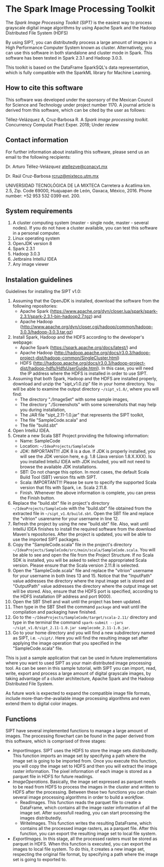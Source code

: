 # The Spark Image Processing Toolkit
The *Spark Image Processing Toolkit (SIPT)* is the easiest way to process grayscale digital image algorithms by using Apache Spark and the Hadoop Distributed File System (HDFS)

By using SIPT, you can distributedly process a large amount of images in a High Performance Computer System known as cluster. Alternatively, you can use this software in both standalone and cluster mode in Spark. This software has been tested in Spark 2.3.1 and Hadoop 3.0.3.

This toolkit is based on the DataFrame SparkSQL's data representation, which is fully compatible with the SparkML library for Machine Learning.

## How to cite this software

This software was developed under the sponsory of the Mexican Council for Science and Technology under project number 1170.
A journal article is derived from this software, which can be cited by the user as follows:

Téllez‐Velázquez A, Cruz‐Barbosa R. A *Spark image processing toolkit.* Concurrency Computat Pract Exper. 2018; Under review

## Contact information

For further information about installing this software, please send us an email to the following recipients:

Dr. Arturo Téllez-Velázquez
atellezve@conacyt.mx

Dr. Raúl Cruz-Barbosa
rcruz@mixteco.utm.mx

UNIVERSIDAD TECNOLÓGICA DE LA MIXTECA
Carretera a Acatlima km. 2.5, Zip. Code 69000,
Huajuapan de León, Oaxaca, México, 2016.
Phone number: +52 953 532 0399 ext. 200.

## System requirements
1.  A cluster computing system (master - single node, master - several nodes). If you do not have a cluster available, you can test this software in a personal computer.
2.  Linux operating system
3.  OpenJDK version 8
4.  Spark 2.3.1
5.  Hadoop 3.0.3
6.  Jetbrains IntelliJ IDEA
7.  Any image viewer

## Instalation guidelines

Guidelines for installing the SIPT v1.0:

1.  Assuming that the OpenJDK is installed, download the software from the following repositories:
      - Apache Spark (https://www.apache.org/dyn/closer.lua/spark/spark-2.3.1/spark-2.3.1-bin-hadoop2.7.tgz) and
      - Apache Hadoop (http://www.apache.org/dyn/closer.cgi/hadoop/common/hadoop-3.0.3/hadoop-3.0.3.tar.gz)
2.  Install Spark, Hadoop and the HDFS according to the developer's webpage: 
      - Apache Spark (https://spark.apache.org/docs/latest/) and
      - Apache Hadoop (http://hadoop.apache.org/docs/r3.0.3/hadoop-project-dist/hadoop-common/SingleCluster.html)
      - HDFS (http://hadoop.apache.org/docs/r3.0.3/hadoop-project-dist/hadoop-hdfs/HdfsUserGuide.html). In this case, you will need the IP address where the HDFS is installed in order to use SIPT.
3.  Assuming that both Spark, Hadoop and the HDFS are installed properly, download and unzip the "sipt_v1.0.zip" file in your home directory. You will be able to examine the output directory `~/sipt_v1.0/`, where you will find:
      - The directory "./ImageSet" with some sample images, 
      - The directory "./Screenshots" with some screenshots that may help you during installation, 
      - The JAR file "sipt_2.11-1.0.jar" that represents the SIPT toolkit,
      - The file "SampleCode.scala" and
      - The file "build.sbt"
4.  Open IntelliJ IDEA.
5.  Create a new Scala SBT Project providing the following information:
      - Name: SampleCode
      - Location: `~/IdeaProjects/SampleCode`
      - JDK: IMPORTANT!!! JDK 8 is a due. If JDK is properly installed, you will see the JDK version here, e.g. 1.8 (Java version 1.8.X.XXX). Is you installed IntelliJ IDEA with JDK included, you will not need to browse the available JDK installations.
      - SBT: Do not change this option. In most cases, the default Scala Build Tool (SBT) version fits with SIPT.
      - Scala: IMPORTANT!!! Please be sure to specify the supported Scala version that fits with Spark, i.e. Scala 2.11.8.
      - Finish. Whenever the above information is complete, you can press the Finish button.
6.  Replace the "build.sbt" file in project's directory `~/IdeaProjects/SampleCode` with the "build.sbt" file obtained from the extracted file in `~/sipt_v1.0/build.sbt`. Open the SBT file and replace the "vitrion" usarename for your username in line 12.
7.  Refresh the project by using the new "build.sbt" file. Also, wait until IntelliJ IDEA finishes to install the required software from the download Maven's repositories. After the project is updated, you will be able to use the imported SIPT packages. 
8.  Copy the "SampleCode.scala" file in the project's directory `~/IdeaProjects/SampleCode/src/main/scala/SampleCode.scala`. You will be able to see and open the file from the Project Structure. If no Scala SDK is installed, you will be asked to select the appropriated Scala version. Please ensure that the Scala version 2.11.8 is selected.
9.  Open the "SampleCode.scala" file and replace the "vitrion" username for your username in both lines 13 and 15. Notice that the "InputPath" value addresses the directory where the input image set is stored and "OutputPath" value addresses the directory where the output image set will be stored. Also, ensure that the HDFS port is specified, according to the HDFS installation (IP address and port 9000).
12.  Open the SBT Shell and wait until the project has been updated.
13.  Then type in the SBT Shell the command `package` and wait until the compilation and packaging have finished.
14.  Go to the `~/IdeaProjects/SampleCode/target/scala-2.11/` directory and type in the terminal the command `spark-submit --jars ~/sipt_v1.0/sipt_2.11-1.0.jar samplecode_2.11-1.0.jar`.
15.  Go to your home directory and you will find a new subdirectory named as SIPT, i.e. `~/sipt/`. Here you will find the resulting image set after applying the image operation that you specified in the "SampleCode.scala" file.

This is just a sample application that can be used in future implementations where you want to used SIPT as your main distributed image processing tool. As can be seen in this sample tutorial, with SIPT you can import, read, write, export and process a large amount of digital grayscale images, by taking advantage of a cluster architecture, Apache Spark and the Hadoop Distributed File System.

As future work is expected to expand the compatible image file formats, include more-than-the-available image processing algorithms and even extend them to digital color images.

## Functions

SIPT have several implemented functions to manage a large amount of images. The processing flowchart can be found in the paper derived from this software, which is comprised of three stages:

- *ImportImages*. SIPT uses the HDFS to store the image sets distributedly. This function imports an image set by specifying a path where the image set is going to be imported from. Once you execute this function, you will copy the image set to HDFS and then you will extract the image raster information. The pixel information of each image is stored as a parquet file in HDFS for future readings.
- *ImageOperations*. Basically, the image set expressed as parquet needs to be read from HDFS to process the images in the cluster and written to HDFS after the processing. Between these two functions you can chain several image processing algorithms in order to build a *workflow*.
   - ReadImages. This function reads the parquet file to create a DataFrame, which contains all the image raster information of all the image set. After sucessfull reading, you can start processing the images distributedly.
   - WriteImages. This function writes the resulting DataFrame, which contains all the processed image rasters, as a parquet file. After this function, you can export the resulting image set to local file system.
- *ExportImages*. In this stage, all the processed rasters must be stored as parquet in HDFS. When this function is executed, you can export the images to local file system. To do this, it creates a new image set, respecting the original file format, by specifying a path where the image set is going to exported to.
